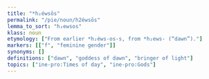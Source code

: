 ```yaml
---
title: "*h₂éwsōs"
permalink: "/pie/noun/h2éwsōs"
lemma_to_sort: "h₂ewsos"
klass: noun
etymology: ["From earlier *h₂éws-os-s, from *h₂ews- (“dawn”)."]
markers: [["f", "feminine gender"]]
synonyms: []
definitions: ["dawn", "goddess of dawn", "bringer of light"]
topics: ["ine-pro:Times of day", "ine-pro:Gods"]
---
```

